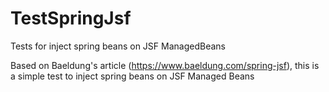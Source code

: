 # TestSpringJsf
Tests for inject spring beans on JSF ManagedBeans

Based on Baeldung's article (https://www.baeldung.com/spring-jsf), this is a simple test to inject spring beans on JSF Managed Beans